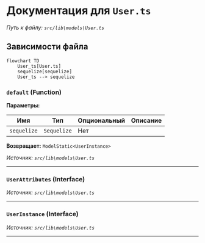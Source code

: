 # Документация для `User.ts`

*Путь к файлу: `src/lib\models\User.ts`*

## Зависимости файла

```mermaid
flowchart TD
    User_ts[User.ts]
    sequelize[sequelize]
    User_ts --> sequelize
```

### `default` (Function)

**Параметры:**

| Имя | Тип | Опциональный | Описание |
|---|---|---|---|
| `sequelize` | `Sequelize` | Нет |  |

**Возвращает:** `ModelStatic<UserInstance>`

*Источник: `src/lib\models\User.ts`*

---
### `UserAttributes` (Interface)

*Источник: `src/lib\models\User.ts`*

---
### `UserInstance` (Interface)

*Источник: `src/lib\models\User.ts`*

---
